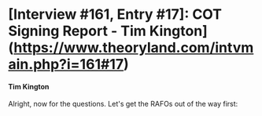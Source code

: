 # [Interview #161, Entry #17]: COT Signing Report - Tim Kington](https://www.theoryland.com/intvmain.php?i=161#17)

#### Tim Kington

Alright, now for the questions. Let's get the RAFOs out of the way first:

